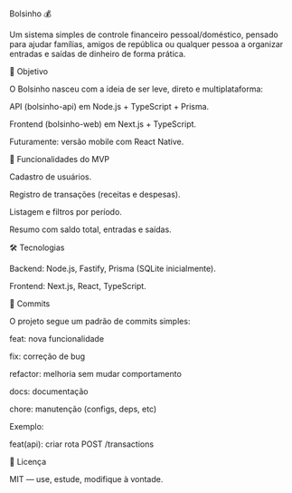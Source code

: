 Bolsinho 💰

Um sistema simples de controle financeiro pessoal/doméstico, pensado para ajudar famílias, amigos de república ou qualquer pessoa a organizar entradas e saídas de dinheiro de forma prática.

🚀 Objetivo

O Bolsinho nasceu com a ideia de ser leve, direto e multiplataforma:

API (bolsinho-api) em Node.js + TypeScript + Prisma.

Frontend (bolsinho-web) em Next.js + TypeScript.

Futuramente: versão mobile com React Native.

📌 Funcionalidades do MVP

Cadastro de usuários.

Registro de transações (receitas e despesas).

Listagem e filtros por período.

Resumo com saldo total, entradas e saídas.

🛠️ Tecnologias

Backend: Node.js, Fastify, Prisma (SQLite inicialmente).

Frontend: Next.js, React, TypeScript.

📖 Commits

O projeto segue um padrão de commits simples:

feat: nova funcionalidade

fix: correção de bug

refactor: melhoria sem mudar comportamento

docs: documentação

chore: manutenção (configs, deps, etc)

Exemplo:

feat(api): criar rota POST /transactions

📄 Licença

MIT — use, estude, modifique à vontade.
